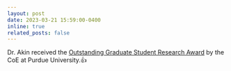 ```yaml
---
layout: post
date: 2023-03-21 15:59:00-0400
inline: true
related_posts: false
---
```


Dr. Akin received the [Outstanding Graduate Student Research Award](https://engineering.purdue.edu/Engr/People/Awards/Graduate/ptRecipientListing?group_id=237384&show_sub_groups=1) by the CoE at Purdue University.&#x1F44D;

